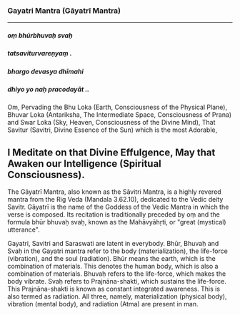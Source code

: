 ### Gayatri Mantra (Gāyatrī Mantra)

---

##### oṃ bhūrbhuvaḥ svaḥ
##### tatsaviturvareṇyaṃ .
##### bhargo devasya dhīmahi
##### dhiyo yo naḥ pracodayāt ..

Om, Pervading the Bhu Loka (Earth, Consciousness of the Physical Plane), Bhuvar Loka (Antariksha, The Intermediate Space, Consciousness of Prana) and Swar Loka (Sky, Heaven, Consciousness of the Divine Mind), That Savitur (Savitri, Divine Essence of the Sun) which is the most Adorable,

I Meditate on that Divine Effulgence, May that Awaken our Intelligence (Spiritual Consciousness).
---

The Gāyatrī Mantra, also known as the Sāvitri Mantra, is a highly revered mantra from the Rig Veda (Mandala 3.62.10), dedicated to the Vedic deity Savitr. Gāyatrī is the name of the Goddess of the Vedic Mantra in which the verse is composed. Its recitation is traditionally preceded by oṃ and the formula bhūr bhuvaḥ svaḥ, known as the Mahāvyāhṛti, or "great (mystical) utterance".

Gayatri, Savitri and Saraswati are latent in everybody. Bhūr, Bhuvaḥ and Svaḥ in the Gayatri mantra refer to the body (materialization), the life-force (vibration), and the soul (radiation). Bhūr means the earth, which is the combination of materials. This denotes the human body, which is also a combination of materials. Bhuvaḥ refers to the life-force, which makes the body vibrate. Svaḥ refers to Prajnāna-shakti, which sustains the life-force. This Prajnāna-shakti is known as constant integrated awareness. This is also termed as radiation. All three, namely, materialization (physical body), vibration (mental body), and radiation (Atma) are present in man.